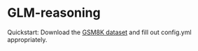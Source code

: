 # GLM-reasoning

Quickstart:
Download the [GSM8K dataset](https://github.com/openai/grade-school-math) and fill out config.yml appropriately.
